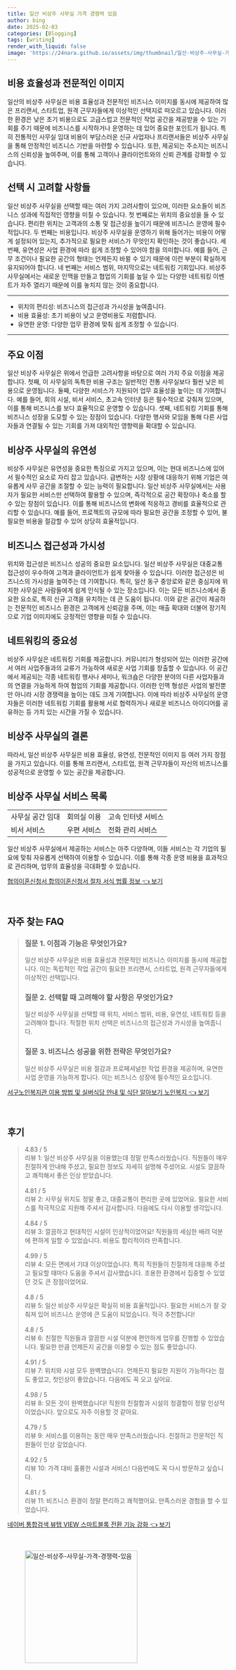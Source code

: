 ```yaml
---
title: 일산 비상주 사무실 가격 경쟁력 있음
author: bing
date: 2025-02-03
categories: [Blogging]
tags: [writing]
render_with_liquid: false
image: 'https://24nara.github.io/assets/img/thumbnail/일산-비상주-사무실-가격-경쟁력-있음.webp'
---
```



<h2 id='비용 효율성과 전문적인 이미지'>비용 효율성과 전문적인 이미지</h2>

<p>일산의 비상주 사무실은 비용 효율성과 전문적인 비즈니스 이미지를 동시에 제공하여 많은 프리랜서, 스타트업, 원격 근무자들에게 이상적인 선택지로 떠오르고 있습니다. 이러한 환경은 낮은 초기 비용으로도 고급스럽고 전문적인 작업 공간을 제공받을 수 있는 기회를 주기 때문에 비즈니스를 시작하거나 운영하는 데 있어 중요한 포인트가 됩니다. 특히 전통적인 사무실 임대 비용이 부담스러운 신규 사업자나 프리랜서들은 비상주 사무실을 통해 안정적인 비즈니스 기반을 마련할 수 있습니다. 또한, 제공되는 주소지는 비즈니스의 신뢰성을 높여주며, 이를 통해 고객이나 클라이언트와의 신뢰 관계를 강화할 수 있습니다.</p>

<h2 id='선택 시 고려할 사항들'>선택 시 고려할 사항들</h2>

<p>일산 비상주 사무실을 선택할 때는 여러 가지 고려사항이 있으며, 이러한 요소들이 비즈니스 성과에 직접적인 영향을 미칠 수 있습니다. 첫 번째로는 위치의 중요성을 들 수 있습니다. 편리한 위치는 고객과의 소통 및 접근성을 높이기 때문에 비즈니스 운영에 필수적입니다. 두 번째는 비용입니다. 비상주 사무실을 운영하기 위해 들어가는 비용이 어떻게 설정되어 있는지, 추가적으로 필요한 서비스가 무엇인지 확인하는 것이 좋습니다. 세 번째, 유연성은 사업 환경에 따라 쉽게 조정할 수 있어야 함을 의미합니다. 예를 들어, 근무 조건이나 필요한 공간의 형태는 언제든지 바뀔 수 있기 때문에 이런 부분이 확실하게 유지되어야 합니다. 네 번째는 서비스 범위, 마지막으로는 네트워킹 기회입니다. 비상주 사무실에서는 새로운 인맥을 만들고 협업의 기회를 높일 수 있는 다양한 네트워킹 이벤트가 자주 열리기 때문에 이를 놓치지 않는 것이 중요합니다.</p>

<hr />

<ul>
    <li>위치의 편리성: 비즈니스의 접근성과 가시성을 높여줍니다.</li>
    <li>비용 효율성: 초기 비용이 낮고 운영비용도 저렴합니다.</li>
    <li>유연한 운영: 다양한 업무 환경에 맞춰 쉽게 조정할 수 있습니다.</li>
</ul>

<hr />

<h2 id='주요 이점'>주요 이점</h2>

<p>일산 비상주 사무실은 위에서 언급한 고려사항을 바탕으로 여러 가지 주요 이점을 제공합니다. 첫째, 이 사무실의 독특한 비용 구조는 일반적인 전통 사무실보다 훨씬 낮은 비용으로 운영됩니다. 둘째, 다양한 서비스가 지원되어 업무 효율성을 높이는 데 기여합니다. 예를 들어, 회의 시설, 비서 서비스, 초고속 인터넷 등은 필수적으로 갖춰져 있으며, 이를 통해 비즈니스를 보다 효율적으로 운영할 수 있습니다. 셋째, 네트워킹 기회를 통해 비즈니스 성장을 도모할 수 있는 장점이 있습니다. 다양한 행사와 모임을 통해 다른 사업자들과 연결될 수 있는 기회를 가져 대외적인 영향력을 확대할 수 있습니다.</p>

<h2 id='비상주 사무실의 유연성'>비상주 사무실의 유연성</h2>

<p>비상주 사무실은 유연성을 중요한 특징으로 가지고 있으며, 이는 현대 비즈니스에 있어서 필수적인 요소로 자리 잡고 있습니다. 급변하는 시장 상황에 대응하기 위해 기업은 여유롭게 사무 공간을 조절할 수 있는 능력이 필요합니다. 일산 비상주 사무실에서는 사용자가 필요한 서비스만 선택하여 활용할 수 있으며, 즉각적으로 공간 확장이나 축소를 할 수 있는 장점이 있습니다. 이를 통해 비즈니스의 변화에 적응하고 경비를 효율적으로 관리할 수 있습니다. 예를 들어, 프로젝트의 규모에 따라 필요한 공간을 조정할 수 있어, 불필요한 비용을 절감할 수 있어 상당히 효율적입니다.</p>

<h2 id='비즈니스 접근성과 가시성'>비즈니스 접근성과 가시성</h2>

<p>위치와 접근성은 비즈니스 성공의 중요한 요소입니다. 일산 비상주 사무실은 대중교통 접근성이 우수하여 고객과 클라이언트가 쉽게 찾아올 수 있습니다. 이러한 접근성은 비즈니스의 가시성을 높여주는 데 기여합니다. 특히, 일산 동구 중앙로와 같은 중심지에 위치한 사무실은 사람들에게 쉽게 인식될 수 있는 장소입니다. 이는 모든 비즈니스에서 중요한 요소로, 특히 신규 고객을 유치하는 데 큰 도움이 됩니다. 이와 같은 공간이 제공하는 전문적인 비즈니스 환경은 고객에게 신뢰감을 주며, 이는 매출 확대와 더불어 장기적으로 기업 이미지에도 긍정적인 영향을 미칠 수 있습니다.</p>

<h2 id='네트워킹의 중요성'>네트워킹의 중요성</h2>

<p>비상주 사무실은 네트워킹 기회를 제공합니다. 커뮤니티가 형성되어 있는 이러한 공간에서 여러 사업주들과의 교류가 가능하여 새로운 사업 기회를 창출할 수 있습니다. 이 공간에서 제공되는 각종 네트워킹 행사나 세미나, 워크숍은 다양한 분야의 다른 사업자들과의 연결을 가능하게 하여 협업의 기회를 제공합니다. 이러한 인맥 형성은 사업의 발전뿐만 아니라 시장 경쟁력을 높이는 데도 크게 기여합니다. 이에 따라 비상주 사무실의 운영자들은 이러한 네트워킹 기회를 활용해 서로 협력하거나 새로운 비즈니스 아이디어를 공유하는 등 가치 있는 시간을 가질 수 있습니다.</p>

<h2 id='비상주 사무실의 결론'>비상주 사무실의 결론</h2>

<p>따라서, 일산 비상주 사무실은 비용 효율성, 유연성, 전문적인 이미지 등 여러 가지 장점을 가지고 있습니다. 이를 통해 프리랜서, 스타트업, 원격 근무자들이 자신의 비즈니스를 성공적으로 운영할 수 있는 공간을 제공합니다.</p>

<h2 id='비상주 사무실 서비스 목록'>비상주 사무실 서비스 목록</h2>

<table>
    <tr>
        <td>사무실 공간 임대</td>
        <td>회의실 이용</td>
        <td>고속 인터넷 서비스</td>
    </tr>
    <tr>
        <td>비서 서비스</td>
        <td>우편 서비스</td>
        <td>전화 관리 서비스</td>
    </tr>
</table>

<p>일산 비상주 사무실에서 제공하는 서비스는 아주 다양하며, 이들 서비스는 각 기업의 필요에 맞춰 자유롭게 선택하여 이용할 수 있습니다. 이를 통해 각종 운영 비용을 효과적으로 관리하며, 업무의 효율성을 극대화할 수 있습니다.</p>


<p><a class="click-button" title="협의이혼신청서 합의이혼신청서 절차 서식 법률 정보" href="https://24nara.github.io/posts/%ED%98%91%EC%9D%98%EC%9D%B4%ED%98%BC%EC%8B%A0%EC%B2%AD%EC%84%9C-%ED%95%A9%EC%9D%98%EC%9D%B4%ED%98%BC%EC%8B%A0%EC%B2%AD%EC%84%9C-%EC%A0%88%EC%B0%A8-%EC%84%9C%EC%8B%9D-%EB%B2%95%EB%A5%A0-%EC%A0%95%EB%B3%B4/" rel="dofollow">협의이혼신청서 합의이혼신청서 절차 서식 법률 정보 👈 보기</a></p><br>
<h2 id='자주_찾는_FAQ'>자주 찾는 FAQ</h2>
<div itemscope="" itemtype="https://schema.org/FAQPage"> 
<blockquote> 
<div itemscope="" itemprop="mainEntity" itemtype="https://schema.org/Question"> 
<h3 itemprop="name">질문 1. 이점과 기능은 무엇인가요?</h3> 
<div itemscope="" itemprop="acceptedAnswer" itemtype="https://schema.org/Answer"> 
<span itemprop="text"> 
<p>일산 비상주 사무실은 비용 효율성과 전문적인 비즈니스 이미지를 동시에 제공합니다. 이는 독립적인 작업 공간이 필요한 프리랜서, 스타트업, 원격 근무자들에게 이상적인 선택입니다.</p> 
</span> 
</div> 
</div> 

<div itemscope="" itemprop="mainEntity" itemtype="https://schema.org/Question"> 
<h3 itemprop="name">질문 2. 선택할 때 고려해야 할 사항은 무엇인가요?</h3> 
<div itemscope="" itemprop="acceptedAnswer" itemtype="https://schema.org/Answer"> 
<span itemprop="text"> 
<p>일산 비상주 사무실을 선택할 때 위치, 서비스 범위, 비용, 유연성, 네트워킹 등을 고려해야 합니다. 적절한 위치 선택은 비즈니스의 접근성과 가시성을 높여줍니다.</p> 
</span> 
</div> 
</div> 

<div itemscope="" itemprop="mainEntity" itemtype="https://schema.org/Question"> 
<h3 itemprop="name">질문 3. 비즈니스 성공을 위한 전략은 무엇인가요?</h3> 
<div itemscope="" itemprop="acceptedAnswer" itemtype="https://schema.org/Answer"> 
<span itemprop="text"> 
<p>일산 비상주 사무실은 비용 절감과 프로페셔널한 작업 환경을 제공하며, 유연한 사업 운영을 가능하게 합니다. 이는 비즈니스 성장에 필수적인 요소입니다.</p> 
</span> 
</div> 
</div> 
</blockquote> 
</div>
<p><a class="click-button" title="서구노인복지관 이용 방법 및 실버식당 안내 및 식단 알아보기 노인복지" href="https://24nara.github.io/posts/%EC%84%9C%EA%B5%AC%EB%85%B8%EC%9D%B8%EB%B3%B5%EC%A7%80%EA%B4%80-%EC%9D%B4%EC%9A%A9-%EB%B0%A9%EB%B2%95-%EB%B0%8F-%EC%8B%A4%EB%B2%84%EC%8B%9D%EB%8B%B9-%EC%95%88%EB%82%B4-%EB%B0%8F-%EC%8B%9D%EB%8B%A8-%EC%95%8C%EC%95%84%EB%B3%B4%EA%B8%B0-%EB%85%B8%EC%9D%B8%EB%B3%B5%EC%A7%80/" rel="dofollow">서구노인복지관 이용 방법 및 실버식당 안내 및 식단 알아보기 노인복지 👈 보기</a></p><br>
<h2 id='후기'>후기</h2>
<div itemscope itemtype="https://schema.org/Product">
  <blockquote>
  <div itemprop="review" itemscope itemtype="https://schema.org/Review">
      <div itemprop="reviewRating" itemscope itemtype="https://schema.org/Rating"> <span itemprop="ratingValue">4.83</span> / <span itemprop="bestRating">5</span> </div>
      <span itemprop="reviewBody">리뷰 1: 일산 비상주 사무실을 이용했는데 정말 만족스러웠습니다. 직원들이 매우 친절하게 안내해 주셨고, 필요한 정보도 자세히 설명해 주셨어요. 시설도 깔끔하고 쾌적해서 좋은 인상 받았습니다.</span>
  </div>
  <br>
  <div itemprop="review" itemscope itemtype="https://schema.org/Review">
      <div itemprop="reviewRating" itemscope itemtype="https://schema.org/Rating"> <span itemprop="ratingValue">4.81</span> / <span itemprop="bestRating">5</span> </div>
      <span itemprop="reviewBody">리뷰 2: 사무실 위치도 정말 좋고, 대중교통이 편리한 곳에 있었어요. 필요한 서비스를 적극적으로 지원해 주셔서 감사합니다. 다음에도 다시 이용할 생각입니다.</span>
  </div>
  <br>
  <div itemprop="review" itemscope itemtype="https://schema.org/Review">
      <div itemprop="reviewRating" itemscope itemtype="https://schema.org/Rating"> <span itemprop="ratingValue">4.84</span> / <span itemprop="bestRating">5</span> </div>
      <span itemprop="reviewBody">리뷰 3: 깔끔하고 현대적인 시설이 인상적이었어요! 직원들의 세심한 배려 덕분에 편하게 일할 수 있었습니다. 비용도 합리적이라 만족합니다.</span>
  </div>
  <br>
  <div itemprop="review" itemscope itemtype="https://schema.org/Review">
      <div itemprop="reviewRating" itemscope itemtype="https://schema.org/Rating"> <span itemprop="ratingValue">4.99</span> / <span itemprop="bestRating">5</span> </div>
      <span itemprop="reviewBody">리뷰 4: 모든 면에서 기대 이상이었습니다. 특히 직원들이 친절하게 대응해 주셨고 필요할 때마다 도움을 주셔서 감사했습니다. 조용한 환경에서 집중할 수 있었던 것도 큰 장점이었어요.</span>
  </div>
  <br>
  <div itemprop="review" itemscope itemtype="https://schema.org/Review">
      <div itemprop="reviewRating" itemscope itemtype="https://schema.org/Rating"> <span itemprop="ratingValue">4.8</span> / <span itemprop="bestRating">5</span> </div>
      <span itemprop="reviewBody">리뷰 5: 일산 비상주 사무실은 확실히 비용 효율적입니다. 필요한 서비스가 잘 갖춰져 있어 비즈니스 운영에 큰 도움이 되었습니다. 적극 추천합니다!</span>
  </div>
  <br>
  <div itemprop="review" itemscope itemtype="https://schema.org/Review">
      <div itemprop="reviewRating" itemscope itemtype="https://schema.org/Rating"> <span itemprop="ratingValue">4.8</span> / <span itemprop="bestRating">5</span> </div>
      <span itemprop="reviewBody">리뷰 6: 친절한 직원들과 깔끔한 시설 덕분에 편안하게 업무를 진행할 수 있었습니다. 필요한 만큼 언제든지 공간을 이용할 수 있는 점도 좋았습니다.</span>
  </div>
  <br>
  <div itemprop="review" itemscope itemtype="https://schema.org/Review">
      <div itemprop="reviewRating" itemscope itemtype="https://schema.org/Rating"> <span itemprop="ratingValue">4.91</span> / <span itemprop="bestRating">5</span> </div>
      <span itemprop="reviewBody">리뷰 7: 위치와 시설 모두 완벽했습니다. 언제든지 필요한 지원이 가능하다는 점도 좋았고, 첫인상이 좋았습니다. 다음에도 꼭 오고 싶어요.</span>
  </div>
  <br>
  <div itemprop="review" itemscope itemtype="https://schema.org/Review">
      <div itemprop="reviewRating" itemscope itemtype="https://schema.org/Rating"> <span itemprop="ratingValue">4.98</span> / <span itemprop="bestRating">5</span> </div>
      <span itemprop="reviewBody">리뷰 8: 모든 것이 완벽했습니다! 직원의 친절함과 시설의 청결함이 정말 인상적이었습니다. 앞으로도 자주 이용할 것 같아요.</span>
  </div>
  <br>
  <div itemprop="review" itemscope itemtype="https://schema.org/Review">
      <div itemprop="reviewRating" itemscope itemtype="https://schema.org/Rating"> <span itemprop="ratingValue">4.79</span> / <span itemprop="bestRating">5</span> </div>
      <span itemprop="reviewBody">리뷰 9: 서비스를 이용하는 동안 매우 만족스러웠습니다. 친절하고 전문적인 직원들이 인상 깊었습니다.</span>
  </div>
  <br>
  <div itemprop="review" itemscope itemtype="https://schema.org/Review">
      <div itemprop="reviewRating" itemscope itemtype="https://schema.org/Rating"> <span itemprop="ratingValue">4.92</span> / <span itemprop="bestRating">5</span> </div>
      <span itemprop="reviewBody">리뷰 10: 가격 대비 훌륭한 시설과 서비스! 다음번에도 꼭 다시 방문하고 싶습니다.</span>
  </div>
  <br>
  <div itemprop="review" itemscope itemtype="https://schema.org/Review">
      <div itemprop="reviewRating" itemscope itemtype="https://schema.org/Rating"> <span itemprop="ratingValue">4.81</span> / <span itemprop="bestRating">5</span> </div>
      <span itemprop="reviewBody">리뷰 11: 비즈니스 환경이 정말 편리하고 쾌적했어요. 만족스러운 경험을 할 수 있었습니다.</span>
  </div>
  </blockquote>
</div>
<p><a class="click-button" title="네이버 통합검색 뷰탭 VIEW 스마트블록 전환 기능 강화" href="https://24nara.github.io/posts/%EB%84%A4%EC%9D%B4%EB%B2%84-%ED%86%B5%ED%95%A9%EA%B2%80%EC%83%89-%EB%B7%B0%ED%83%AD-VIEW-%EC%8A%A4%EB%A7%88%ED%8A%B8%EB%B8%94%EB%A1%9D-%EC%A0%84%ED%99%98-%EA%B8%B0%EB%8A%A5-%EA%B0%95%ED%99%94/" rel="dofollow">네이버 통합검색 뷰탭 VIEW 스마트블록 전환 기능 강화 👈 보기</a></p><br>
<figure class="image"><img src="https://24nara.github.io/assets/img/thumbnail/일산-비상주-사무실-가격-경쟁력-있음.webp" alt="일산-비상주-사무실-가격-경쟁력-있음" width="256" height="256"></figure>